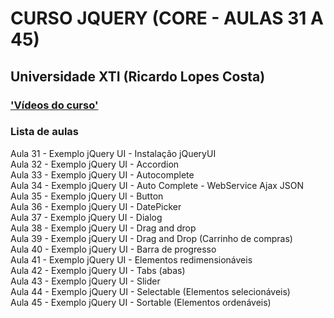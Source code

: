 # CURSO JQUERY (CORE - AULAS 31 A 45)  
## Universidade XTI (Ricardo Lopes Costa)

### ['Vídeos do curso'](https://www.youtube.com/watch?v=YOTFZx9CeX4&list=PLxQNfKs8YwvGOv4evjpsB3JWWZnYChp04)

### Lista de aulas  

Aula 31 - Exemplo jQuery UI - Instalação jQueryUI  
Aula 32 - Exemplo jQuery UI - Accordion  
Aula 33 - Exemplo jQuery UI - Autocomplete  
Aula 34 - Exemplo jQuery UI - Auto Complete - WebService Ajax JSON  
Aula 35 - Exemplo jQuery UI - Button  
Aula 36 - Exemplo jQuery UI - DatePicker  
Aula 37 - Exemplo jQuery UI - Dialog  
Aula 38 - Exemplo jQuery UI - Drag and drop  
Aula 39 - Exemplo jQuery UI - Drag and Drop (Carrinho de compras)  
Aula 40 - Exemplo jQuery UI - Barra de progresso  
Aula 41 - Exemplo jQuery UI - Elementos redimensionáveis  
Aula 42 - Exemplo jQuery UI - Tabs (abas)  
Aula 43 - Exemplo jQuery UI - Slider  
Aula 44 - Exemplo jQuery UI - Selectable (Elementos selecionáveis)  
Aula 45 - Exemplo jQuery UI - Sortable (Elementos ordenáveis)  